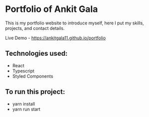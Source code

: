 # Portfolio of Ankit Gala

This is my portfolio website to introduce myself, here I put my skills, projects, and contact details.

Live Demo - https://ankitgala11.github.io/portfolio

## Technologies used:

-   React
-   Typescript
-   Styled Components

## To run this project:

-   yarn install
-   yarn run start

